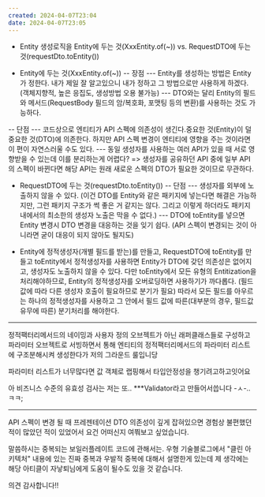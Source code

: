```yaml
---
created: 2024-04-07T23:04
date: 2024-04-07T23:05
---
```

* Entity 생성로직을 Entity에 두는 것(XxxEntity.of(~)) vs. RequestDTO에 두는 것(requestDto.toEntity())

- Entity에 두는 것(XxxEntity.of(~))
-- 장점
--- Entity를 생성하는 방법은 Entity가 정한다. 내가 제일 잘 알고있으니 내가 정하고 그 방법으로만 사용하게 하겠다. (객체지향적, 높은 응집도, 생성방법 오용 불가능)
--- DTO와는 달리 Entity의 필드와 메서드(RequestBody 필드의 암/복호화, 포맷팅 등의 변환)를 사용하는 것도 가능하다.

-- 단점
--- 코드상으로 엔티티가 API 스펙에 의존성이 생긴다.중요한 것(Entity)이 덜 중요한 것(DTO)에 의존한다. 하지만 API 스펙 변경이 엔티티에 영향을 주는 것이라면 이 편이 자연스러울 수도 있다.
--- 동일 생성자를 사용하는 여러 API가 있을 때 서로 영향받을 수 있는데 이를 분리하는게 어렵다? => 생성자를 공유하던 API 중에 일부 API의 스펙이 바뀐다면 해당 API는 원래 새로운 스펙의 DTO가 필요한 것이므로 무관하다.

- RequestDTO에 두는 것(requestDto.toEntity())
-- 단점
--- 생성자를 외부에 노출하지 않을 수 있다. (이건 DTO를 Entity와 같은 패키지에 넣는다면 해결은 가능하지만, 그런 패키지 구조가 썩 좋은 거 같지는 않다. 그리고 이렇게 하더라도 패키지 내에서의 최소한의 생성자 노출은 막을 수 없다.)
--- DTO에 toEntity를 넣으면 Entity 변경시 DTO 변경을 대응하는 것을 잊기 쉽다. (API 스펙이 변경되는 것이 아니라면 굳이 대응이 되지 않아도 될지도)

- Entity에 정적생성자(개별 필드를 받는)를 만들고, RequestDTO에 toEntity를 만들고 toEntity에서 정적생성자를 사용하면 Entity가 DTO에 갖던 의존성은 없어지고, 생성자도 노출하지 않을 수 있다.
다만 toEntity에서 모든 유형의 Entitization을 처리해야하므로, Entity의 정적생성자를 오버로딩하면 사용하기가 까다롭다. (필드 값에 따라 다른 생성자 호출이 필요하므로 분기가 필요)
따라서 모든 필드를 아우르는 하나의 정적생성자를 사용하고 그 안에서 필드 값에 따른(대부분의 경우, 필드값 유무에 따른) 분기처리를 해야한다.

---

정적팩터리메서드의 네이밍과 사용자 정의 오브젝트가 아닌 래퍼클래스들로 구성하고 
파라미터 오브젝트로 서빙하면서 통해 엔티티의 정적팩터리메서드의 파라미터 리스트에 구조분해시켜 생성한다가 저의 그라운드 룰입니당

파라미터 리스트가 너무많다면 값 객체로 랩핑해서 타입안정성을 챙기려고하고잇어요

아 비즈니스 수준의 유효성 검사는 저는 또.. ***Validator라고 만들어서씁니다 -ㅅ-..ㅋㅋ;

--- 

API 스펙이 변경 될 때 프레젠테이션 DTO 의존성이 깊게 잡혀있으면 경험상 불편했던 적이 많았던 적이 있었어서 요건 어떠신지 여쭤보고 싶었습니다. 

말씀하시는 중복되는 보일러플레이트 코드에 관해서는. 우형 기술블로그에서 "클린 아키텍처" 내용에 있는 진짜 중복과 우발적 중복에 대해서 설명한게 있는데 제 생각에는 해당 아티클이 자낳퇴님에게 도움이 될수도 있을 것 같습니다. 

의견 감사합니다!! 
